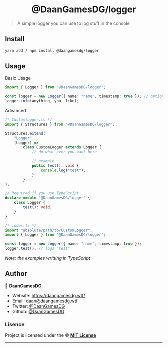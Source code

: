 <h1 align="center">@DaanGamesDG/logger</h1>

> A simple logger you can use to log stuff in the console

## Install

```sh
yarn add / npm install @daangamesdg/logger
```

## Usage

Basic Usage

```ts
import { Logger } from "@DaanGamesDG/logger";

const logger = new Logger({ name: "name", timestamp: true }); // options: { name: string; timestamp?: boolean (default = true) }
logger.info(anything, you, like);
```

Advanced

```ts
/* Customlogger.ts */
import { Structures } from "@DaanGamesDG/logger";

Structures.extend(
	"Logger",
	(Logger) =>
		class CustomLogger extends Logger {
			// do what ever you want here

			// example
			public test(): void {
				console.log("test");
			}
		}
);

// Required if you use TypeScript
declare module "@DaanGamesDG/logger" {
	class Logger {
		test(): void;
	}
}

/* index.ts */
import "absolute/path/to/CustomLogger";
import { Logger } from "@DaanGamesDG/logger";

const logger = new Logger({ name: "name", timestamp: true });
logger.test(); // logs "test"
```

*Note: the examples writting in TypeScript*

## Author

👤 **DaanGamesDG**

- Website: https://daangamesdg.wtf/
- Email: <daan@daangamesdg.wtf>
- Twitter: [@DaanGamesDG](https://twitter.com/DaanGamesDG)
- Github: [@DaanGamesDG](https://github.com/DaanGamesDG)

### Lisence

Project is licensed under the © [**MIT License**](/LICENSE)

---
